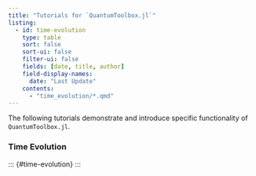 ```yaml
---
title: "Tutorials for `QuantumToolbox.jl`"
listing:
  - id: time-evolution
    type: table
    sort: false
    sort-ui: false
    filter-ui: false
    fields: [date, title, author]
    field-display-names:
      date: "Last Update"
    contents:
      - "time_evolution/*.qmd"
---
```


The following tutorials demonstrate and introduce specific functionality of `QuantumToolbox.jl`.

### Time Evolution

::: {#time-evolution}
:::